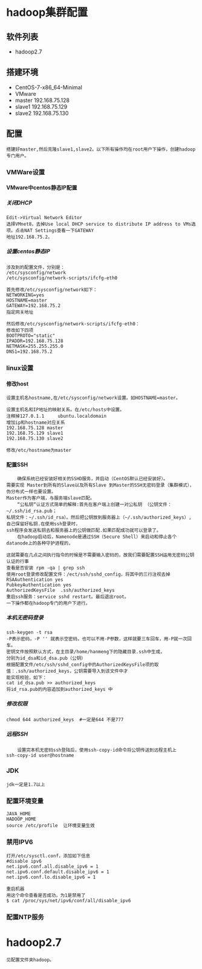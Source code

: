 # hadoop集群配置

## 软件列表
*  hadoop2.7

## 搭建环境
* CentOS-7-x86_64-Minimal
* VMware
* master  192.168.75.128
* slave1  192.168.75.129
* slave2  192.168.75.130

## 配置
	搭建好master,然后克隆slave1,slave2。以下所有操作均在root用户下操作，创建hadoop专门用户。

### VMWare设置

####  VMware中centos静态IP配置

##### 关闭DHCP
    Edit->Virtual Network Editor
	选择VMnet8，去掉Use local DHCP service to distribute IP address to VMs选项。点击NAT Settings查看一下GATEWAY
	地址192.168.75.2。

##### 设置centos静态IP
	涉及到的配置文件，分别是：
	/etc/sysconfig/network
	/etc/sysconfig/network-scripts/ifcfg-eth0

	首先修改/etc/sysconfig/network如下：
	NETWORKING=yes
	HOSTNAME=master
	GATEWAY=192.168.75.2
	指定网关地址

	然后修改/etc/sysconfig/network-scripts/ifcfg-eth0：
	修改如下四项
	BOOTPROTO="static"
	IPADDR=192.168.75.128
	NETMASK=255.255.255.0
	DNS1=192.168.75.2

### linux设置

#### 修改host
	设置主机名hostname,在/etc/sysconfig/network设置。如HOSTNAME=master。
	
	设置主机名和IP地址的映射关系。在/etc/hosts中设置。
	注释掉127.0.1.1     ubuntu.localdomain 
	增加ip和hostname对应关系
	192.168.75.128 master
	192.168.75.129 slave1
	192.168.75.130 slave2

	修改/etc/hostname为master
#### 配置SSH
		确保系统已经安装好相关的SSHD服务，并启动（CentOS默认已经安装好）。
	需要实现 Master到所有的Slave以及所有Slave 到Master的SSH无密码登录（集群模式），伪分布式一样也要设置。
	Master作为客户端，与服务端slave匹配。
		“公私钥“认证方式简单的解释:首先在客户端上创建一对公私钥 （公钥文件：~/.ssh/id_rsa.pub； 
	私钥文件：~/.ssh/id_rsa）。然后把公钥放到服务器上（~/.ssh/authorized_keys）, 自己保留好私钥.在使用ssh登录时，
	ssh程序会发送私钥去和服务器上的公钥做匹配.如果匹配成功就可以登录了。
		在hadoop启动后，Namenode是通过SSH（Secure Shell）来启动和停止各个datanode上的各种守护进程的，

	这就需要在几点之间执行指令的时候是不需要输入密码的，故我们需要配置SSH运用无密码公钥认证的行事
	查看是否安装 rpm -qa | grep ssh
	使用root登录修改配置文件：/ect/ssh/sshd_config，将其中的三行注视去掉
	RSAAuthentication yes
	PubkeyAuthentication yes
	AuthorizedKeysFile	.ssh/authorized_keys
	重启ssh服务：service sshd restart。最后退出root。
	一下操作都在hadoop专门的用户下进行。
##### 本机无密码登录
	ssh-keygen -t rsa
	-P表示密码，-P '' 就表示空密码，也可以不用-P参数，这样就要三车回车，用-P就一次回车。
	密钥文件按照默认方式，在主目录/home/hanmeng下的隐藏目录.ssh中生成，
	分别为id_dsa和id_dsa.pub（公钥）
	根据配置文件/etc/ssh/sshd_config中的AuthorizedKeysFile项的取值：.ssh/authorized_keys，公钥需要导入到该文件中才
	能实现校验，如下：
 	cat id_dsa.pub >> authorized_keys
	将id_rsa.pub的内容追加到authorized_keys 中
##### 修改权限
	chmod 644 authorized_keys  #一定是644 不是777

##### 远程SSH
		设置完本机无密码ssh登陆后，使用ssh-copy-id命令将公钥传送到远程主机上
	ssh-copy-id user@hostname
### JDK
	jdk一定是1.7以上
### 配置环境变量
	JAVA_HOME
	HADOOP_HOME
	source /etc/profile  让环境变量生效
### 禁用IPV6

	打开/etc/sysctl.conf，添加如下信息
	#disable ipv6 
	net.ipv6.conf.all.disable_ipv6 = 1 
	net.ipv6.conf.default.disable_ipv6 = 1 
	net.ipv6.conf.lo.disable_ipv6 = 1

	重启机器
	用这个命令查看是否成功，为1是禁用了
	$ cat /proc/sys/net/ipv6/conf/all/disable_ipv6
	
### 配置NTP服务

# hadoop2.7
	见配置文件夹hadoop。


	
	







